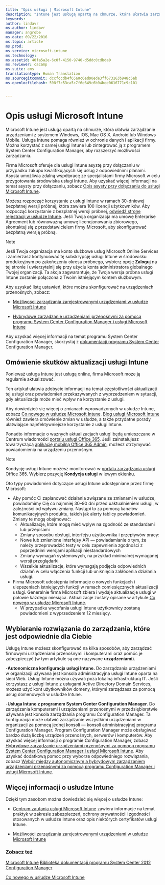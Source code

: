```yaml
---
title: "Opis usługi | Microsoft Intune"
description: "Intune jest usługą opartą na chmurze, która ułatwia zarządzanie urządzeniami z systemem Windows, iOS, Mac OS X, Android i Windows Mobile."
keywords: 
author: lindavr
ms.author: lindavr
manager: angrobe
ms.date: 09/22/2016
ms.topic: article
ms.prod: 
ms.service: microsoft-intune
ms.technology: 
ms.assetid: 40fa5a2e-6c0f-4150-9740-d5ddc0cdbda0
ms.reviewer: cacamp
ms.suite: ems
translationtype: Human Translation
ms.sourcegitcommit: dccfccdb4f65a0c6ed90ede3ff673163b948c5ab
ms.openlocfilehash: 508f7c53ca5c7f6e649c6b04bee0616771c9c101


---
```


# <a name="microsoft-intune-service-description"></a>Opis usługi Microsoft Intune

Microsoft Intune jest usługą opartą na chmurze, która ułatwia zarządzanie urządzeniami z systemem Windows, iOS, Mac OS X, Android lub Windows Mobile. Usługa Intune pomaga również w ochronie danych i aplikacji firmy. Można korzystać z samej usługi Intune lub zintegrować ją z programem System Center Configuration Manager, aby rozszerzyć możliwości zarządzania.

Firma Microsoft oferuje dla usługi Intune asystę przy dołączaniu w przypadku zakupu kwalifikujących się usług z odpowiednimi planami. Asysta umożliwia zdalną współpracę ze specjalistami firmy Microsoft w celu przygotowania środowiska usługi Intune. Aby uzyskać więcej informacji na temat asysty przy dołączaniu, zobacz [Opis asysty przy dołączaniu do usługi Microsoft Intune](http://go.microsoft.com/fwlink/?LinkId=619281).

Możesz rozpocząć korzystanie z usługi Intune w ramach 30-dniowej bezpłatnej wersji próbnej, która zawiera 100 licencji użytkowników. Aby rozpocząć korzystanie z bezpłatnej wersji próbnej, [odwiedź stronę rejestracji w usłudze Intune](http://www.microsoft.com/en-us/server-cloud/products/microsoft-intune/). Jeśli Twoja organizacja ma umowę Enterprise Agreement lub równoważną umowę licencjonowania zbiorowego, skontaktuj się z przedstawicielem firmy Microsoft, aby skonfigurować bezpłatną wersję próbną.

> [!NOTE]
> Jeśli Twoja organizacja ma konto służbowe usług Microsoft Online Services i zamierzasz kontynuować tę subskrypcję usługi Intune w środowisku produkcyjnym po zakończeniu okresu próbnego, wybierz opcję **Zaloguj** na tej stronie i uwierzytelnij się przy użyciu konta administratora globalnego Twojej organizacji. Ta akcja zagwarantuje, że Twoja wersja próbna usługi Intune zostanie połączona z Twoim istniejącym kontem służbowym.

Aby uzyskać listę ustawień, które można skonfigurować na urządzeniach przenośnych, zobacz:

-   [Możliwości zarządzania zarejestrowanymi urządzeniami w usłudze Microsoft Intune](/intune/get-started/mobile-device-management-capabilities-in-microsoft-intune)

-   [Hybrydowe zarządzanie urządzeniami przenośnymi za pomocą programu System Center Configuration Manager i usługi Microsoft Intune](https://technet.microsoft.com/library/mt627883.aspx)

Aby uzyskać więcej informacji na temat programu System Center Configuration Manager, skorzystaj z [dokumentacji programu System Center Configuration Manager](https://technet.microsoft.com/library/mt346023.aspx).

## <a name="learn-how-intune-service-updates-affect-you"></a>Omówienie skutków aktualizacji usługi Intune
Ponieważ usługa Intune jest usługą online, firma Microsoft może ją regularnie aktualizować.

Ten artykuł ułatwia zdobycie informacji na temat częstotliwości aktualizacji tej usługi oraz powiadomień przekazywanych z wyprzedzeniem w sytuacji, gdy aktualizacja może mieć wpływ na korzystanie z usługi.

Aby dowiedzieć się więcej o zmianach wprowadzonych w usłudze Intune, zobacz [Co nowego w usłudze Microsoft Intune](/intune/deploy-use/whats-new-in-microsoft-intune). [Blog usługi Microsoft Intune](http://blogs.technet.com/b/microsoftintune/) również zawiera omówienie zmian w usłudze, a także przydatne porady ułatwiające najefektywniejsze korzystanie z usługi Intune.

Ponadto informacje o ważnych aktualizacjach usługi będą umieszczane w Centrum wiadomości [portalu usługi Office 365](https://portal.office.com/Admin/Default.aspx). Jeśli zainstalujesz towarzyszącą [aplikację mobilną Office 365 Admin](https://support.office.com/article/Office-365-Admin-Mobile-App-e16f6421-2a1a-4142-bf9d-9846600a060a), możesz otrzymywać powiadomienia na urządzeniu przenośnym.

> [!NOTE]
> Kondycję usługi Intune możesz monitorować w [portalu zarządzania usługi Office 365](https://portal.office.com/Admin/Default.aspx). Wybierz pozycję **Kondycja usługi** w lewym okienku.  

Oto typy powiadomień dotyczące usługi Intune udostępniane przez firmę Microsoft:
-   Aby pomóc Ci zaplanować działania związane ze zmianami w usłudze, powiadomimy Cię co najmniej 30–90 dni przed uaktualnieniem usługi, w zależności od wpływu zmiany. Nastąpi to za pomocą kanałów komunikacyjnych produktu, takich jak alerty tablicy powiadomień. Zmiany te mogą obejmować:
    * Aktualizacje, które mogą mieć wpływ na zgodność ze standardami lub przepisami
    * Zmiany sposobu obsługi, interfejsu użytkownika i przepływów pracy:
    * Nowe lub zmienione interfejsy API — powiadamianie o tym, że należy przeprowadzić testy w celu zapewnienia zgodności z poprzednimi wersjami aplikacji niestandardowych
    * Zmiany wymagań systemowych, na przykład minimalnej wymaganej wersji przeglądarki
    * Wszelkie aktualizacje, które wymagają podjęcia odpowiednich działań w celu włączenia funkcji lub uniknięcia zakłócenia działania usługi.
-   Firma Microsoft udostępnia informacje o nowych funkcjach i ulepszeniach istniejących funkcji w ramach comiesięcznych aktualizacji usługi. Generalnie firma Microsoft zbiera i wydaje aktualizacje usługi w połowie każdego miesiąca. Aktualizacje zostały opisane w artykule [Co nowego w usłudze Microsoft Intune](/intune/deploy-use/whats-new-in-microsoft-intune).
    -   W przypadku wycofania usługi Intune użytkownicy zostaną powiadomieni z wyprzedzeniem 12 miesięcy.

## <a name="choose-the-management-solution-thats-right-for-you"></a>Wybieranie rozwiązania do zarządzania, które jest odpowiednie dla Ciebie
Usługę Intune możesz skonfigurować na kilka sposobów, aby zarządzać firmowymi urządzeniami przenośnymi i komputerami oraz pomóc je zabezpieczyć (w tym artykule są one nazywane **urządzeniami**).

-**Autonomiczna konfiguracja usługi Intune.** Do zarządzania urządzeniami w organizacji używana jest konsola administracyjna usługi Intune oparta na sieci Web. Usługi Intune można używać poza lokalną infrastrukturą IT. Jeśli korzystasz z usługi Intune z usługami Active Directory Domain Services, możesz użyć kont użytkowników domeny, którymi zarządzasz za pomocą usług domenowych w usłudze Intune.

-**Usługa Intune z programem System Center Configuration Manager.** Do zarządzania komputerami i urządzeniami przenośnymi w przedsiębiorstwie używana jest konsola zarządzania programu Configuration Manager. Ta konfiguracja może ułatwić zarządzanie wszystkimi urządzeniami w organizacji za pomocą jednej konsoli — konsoli administracyjnej programu Configuration Manager. Program Configuration Manager może obsługiwać bardzo dużą liczbę urządzeń przenośnych, serwerów i komputerów. Aby uzyskać więcej informacji o programie Configuration Manager, zobacz [Hybrydowe zarządzanie urządzeniami przenośnymi za pomocą programu System Center Configuration Manager i usługi Microsoft Intune](https://technet.microsoft.com/library/mt627883.aspx). Aby uzyskać dodatkową pomoc przy wyborze odpowiedniego rozwiązania, zobacz [Wybór między autonomicznym a hybrydowym zarządzaniem urządzeniami przenośnymi za pomocą programu Configuration Manager i usługi Microsoft Intune](https://technet.microsoft.com/en-us/library/mt706478.aspx).


## <a name="learn-more-about-intune"></a>Więcej informacji o usłudze Intune
Dzięki tym zasobom można dowiedzieć się więcej o usłudze Intune:

- [Centrum zaufania usługi Microsoft Intune](http://www.microsoft.com/en-us/server-cloud/products/intune-trust-center/) zawiera informacje na temat praktyk w zakresie zabezpieczeń, ochrony prywatności i zgodności stosowanych w usłudze Intune oraz opis niektórych certyfikatów usługi Intune.

- [Możliwości zarządzania zarejestrowanymi urządzeniami w usłudze Microsoft Intune](/intune/get-started/mobile-device-management-capabilities-in-microsoft-intune)

### <a name="see-also"></a>Zobacz też
[Microsoft Intune](https://docs.microsoft.com/intune/)
[Biblioteka dokumentacji programu System Center 2012 Configuration Manager](https://technet.microsoft.com/library/gg682041.aspx)

[Co nowego w usłudze Microsoft Intune](/intune/deploy-use/whats-new-in-microsoft-intune)



<!--HONumber=Nov16_HO3-->



